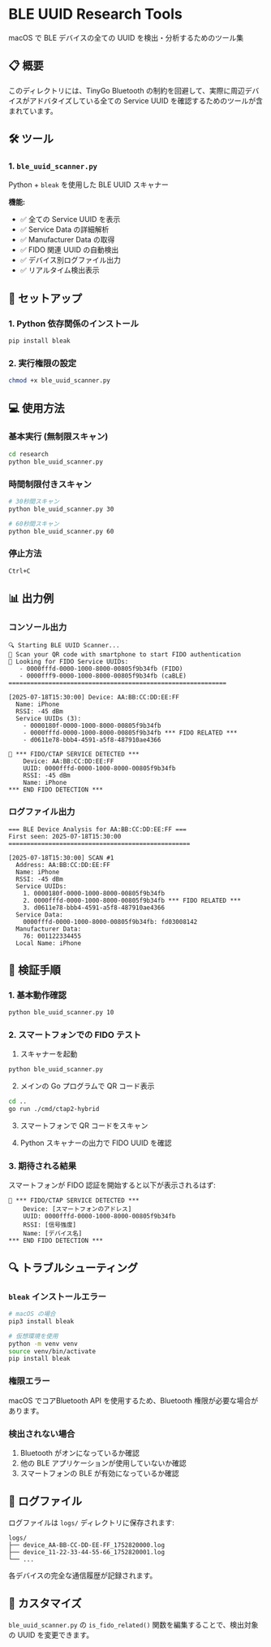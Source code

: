 # BLE UUID Research Tools

macOS で BLE デバイスの全ての UUID を検出・分析するためのツール集

## 📋 概要

このディレクトリには、TinyGo Bluetooth の制約を回避して、実際に周辺デバイスがアドバタイズしている全ての Service UUID を確認するためのツールが含まれています。

## 🛠️ ツール

### 1. `ble_uuid_scanner.py`

Python + `bleak` を使用した BLE UUID スキャナー

**機能:**
- ✅ 全ての Service UUID を表示
- ✅ Service Data の詳細解析
- ✅ Manufacturer Data の取得
- ✅ FIDO 関連 UUID の自動検出
- ✅ デバイス別ログファイル出力
- ✅ リアルタイム検出表示

## 🚀 セットアップ

### 1. Python 依存関係のインストール

```bash
pip install bleak
```

### 2. 実行権限の設定

```bash
chmod +x ble_uuid_scanner.py
```

## 💻 使用方法

### 基本実行 (無制限スキャン)

```bash
cd research
python ble_uuid_scanner.py
```

### 時間制限付きスキャン

```bash
# 30秒間スキャン
python ble_uuid_scanner.py 30

# 60秒間スキャン
python ble_uuid_scanner.py 60
```

### 停止方法

```bash
Ctrl+C
```

## 📊 出力例

### コンソール出力

```
🔍 Starting BLE UUID Scanner...
📱 Scan your QR code with smartphone to start FIDO authentication
🔎 Looking for FIDO Service UUIDs:
   - 0000fffd-0000-1000-8000-00805f9b34fb (FIDO)
   - 0000fff9-0000-1000-8000-00805f9b34fb (caBLE)
============================================================

[2025-07-18T15:30:00] Device: AA:BB:CC:DD:EE:FF
  Name: iPhone
  RSSI: -45 dBm
  Service UUIDs (3):
    - 0000180f-0000-1000-8000-00805f9b34fb
    - 0000fffd-0000-1000-8000-00805f9b34fb *** FIDO RELATED ***
    - d0611e78-bbb4-4591-a5f8-487910ae4366

🎉 *** FIDO/CTAP SERVICE DETECTED ***
    Device: AA:BB:CC:DD:EE:FF
    UUID: 0000fffd-0000-1000-8000-00805f9b34fb
    RSSI: -45 dBm
    Name: iPhone
*** END FIDO DETECTION ***
```

### ログファイル出力

```
=== BLE Device Analysis for AA:BB:CC:DD:EE:FF ===
First seen: 2025-07-18T15:30:00
==================================================

[2025-07-18T15:30:00] SCAN #1
  Address: AA:BB:CC:DD:EE:FF
  Name: iPhone
  RSSI: -45 dBm
  Service UUIDs:
    1. 0000180f-0000-1000-8000-00805f9b34fb
    2. 0000fffd-0000-1000-8000-00805f9b34fb *** FIDO RELATED ***
    3. d0611e78-bbb4-4591-a5f8-487910ae4366
  Service Data:
    0000fffd-0000-1000-8000-00805f9b34fb: fd03008142
  Manufacturer Data:
    76: 001122334455
  Local Name: iPhone
```

## 🎯 検証手順

### 1. 基本動作確認

```bash
python ble_uuid_scanner.py 10
```

### 2. スマートフォンでの FIDO テスト

1. スキャナーを起動
```bash
python ble_uuid_scanner.py
```

2. メインの Go プログラムで QR コード表示
```bash
cd ..
go run ./cmd/ctap2-hybrid
```

3. スマートフォンで QR コードをスキャン

4. Python スキャナーの出力で FIDO UUID を確認

### 3. 期待される結果

スマートフォンが FIDO 認証を開始すると以下が表示されるはず:

```
🎉 *** FIDO/CTAP SERVICE DETECTED ***
    Device: [スマートフォンのアドレス]
    UUID: 0000fffd-0000-1000-8000-00805f9b34fb
    RSSI: [信号強度]
    Name: [デバイス名]
*** END FIDO DETECTION ***
```

## 🔍 トラブルシューティング

### `bleak` インストールエラー

```bash
# macOS の場合
pip3 install bleak

# 仮想環境を使用
python -m venv venv
source venv/bin/activate
pip install bleak
```

### 権限エラー

macOS でコアBluetooth API を使用するため、Bluetooth 権限が必要な場合があります。

### 検出されない場合

1. Bluetooth がオンになっているか確認
2. 他の BLE アプリケーションが使用していないか確認
3. スマートフォンの BLE が有効になっているか確認

## 📝 ログファイル

ログファイルは `logs/` ディレクトリに保存されます:

```
logs/
├── device_AA-BB-CC-DD-EE-FF_1752820000.log
├── device_11-22-33-44-55-66_1752820001.log
└── ...
```

各デバイスの完全な通信履歴が記録されます。

## 🔧 カスタマイズ

`ble_uuid_scanner.py` の `is_fido_related()` 関数を編集することで、検出対象の UUID を変更できます。